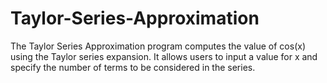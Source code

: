 # Taylor-Series-Approximation
The Taylor Series Approximation program computes the value of cos(x) using the Taylor series expansion. It allows users to input a value for x and specify the number of terms to be considered in the series.
